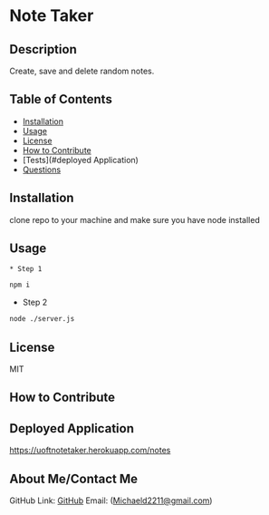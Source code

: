 # Note Taker
  ## Description
  Create, save and delete random notes. 

  ## Table of Contents
  - [Installation](#installation)
  - [Usage](#usage)
  - [License](#license)
  - [How to Contribute](#contributing)
  - [Tests](#deployed Application)
  - [Questions](#questions)

  ## Installation
  clone repo to your machine and make sure you have node installed

  ## Usage
    * Step 1
  ```sh
  npm i
  ```
 * Step 2
  ```sh
  node ./server.js
  ```

  ## License
  MIT

  ## How to Contribute
  

  ## Deployed Application
  https://uoftnotetaker.herokuapp.com/notes

  ## About Me/Contact Me
  GitHub Link: [GitHub](https://github.com/MichaelDigi)
  Email: (Michaeld2211@gmail.com)
